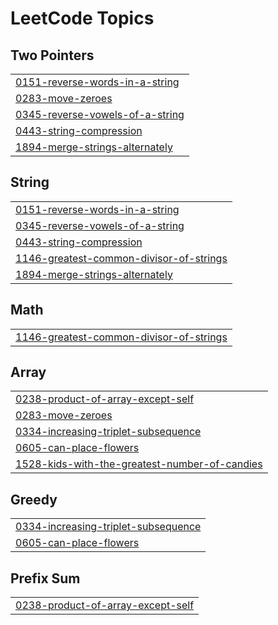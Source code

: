 

<!---LeetCode Topics Start-->
# LeetCode Topics
## Two Pointers
|  |
| ------- |
| [0151-reverse-words-in-a-string](https://github.com/LachlanKreunen/LeetCode/tree/master/0151-reverse-words-in-a-string) |
| [0283-move-zeroes](https://github.com/LachlanKreunen/LeetCode/tree/master/0283-move-zeroes) |
| [0345-reverse-vowels-of-a-string](https://github.com/LachlanKreunen/LeetCode/tree/master/0345-reverse-vowels-of-a-string) |
| [0443-string-compression](https://github.com/LachlanKreunen/LeetCode/tree/master/0443-string-compression) |
| [1894-merge-strings-alternately](https://github.com/LachlanKreunen/LeetCode/tree/master/1894-merge-strings-alternately) |
## String
|  |
| ------- |
| [0151-reverse-words-in-a-string](https://github.com/LachlanKreunen/LeetCode/tree/master/0151-reverse-words-in-a-string) |
| [0345-reverse-vowels-of-a-string](https://github.com/LachlanKreunen/LeetCode/tree/master/0345-reverse-vowels-of-a-string) |
| [0443-string-compression](https://github.com/LachlanKreunen/LeetCode/tree/master/0443-string-compression) |
| [1146-greatest-common-divisor-of-strings](https://github.com/LachlanKreunen/LeetCode/tree/master/1146-greatest-common-divisor-of-strings) |
| [1894-merge-strings-alternately](https://github.com/LachlanKreunen/LeetCode/tree/master/1894-merge-strings-alternately) |
## Math
|  |
| ------- |
| [1146-greatest-common-divisor-of-strings](https://github.com/LachlanKreunen/LeetCode/tree/master/1146-greatest-common-divisor-of-strings) |
## Array
|  |
| ------- |
| [0238-product-of-array-except-self](https://github.com/LachlanKreunen/LeetCode/tree/master/0238-product-of-array-except-self) |
| [0283-move-zeroes](https://github.com/LachlanKreunen/LeetCode/tree/master/0283-move-zeroes) |
| [0334-increasing-triplet-subsequence](https://github.com/LachlanKreunen/LeetCode/tree/master/0334-increasing-triplet-subsequence) |
| [0605-can-place-flowers](https://github.com/LachlanKreunen/LeetCode/tree/master/0605-can-place-flowers) |
| [1528-kids-with-the-greatest-number-of-candies](https://github.com/LachlanKreunen/LeetCode/tree/master/1528-kids-with-the-greatest-number-of-candies) |
## Greedy
|  |
| ------- |
| [0334-increasing-triplet-subsequence](https://github.com/LachlanKreunen/LeetCode/tree/master/0334-increasing-triplet-subsequence) |
| [0605-can-place-flowers](https://github.com/LachlanKreunen/LeetCode/tree/master/0605-can-place-flowers) |
## Prefix Sum
|  |
| ------- |
| [0238-product-of-array-except-self](https://github.com/LachlanKreunen/LeetCode/tree/master/0238-product-of-array-except-self) |
<!---LeetCode Topics End-->